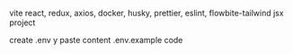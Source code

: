vite react, redux, axios, docker, husky, prettier, eslint, flowbite-tailwind jsx project

create .env y paste content .env.example code
